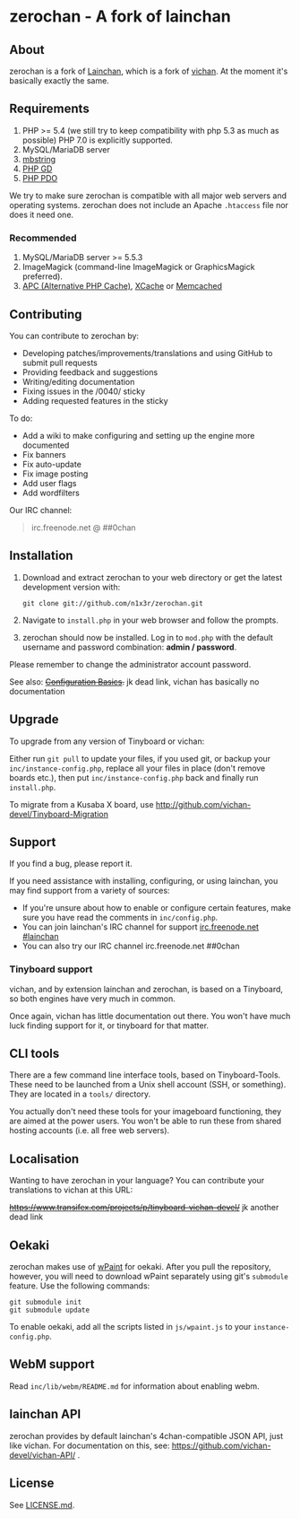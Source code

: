 zerochan - A fork of lainchan
========================================================

About
------------
zerochan is a fork of [Lainchan](https://github.com/lainchan/lainchan), which is a fork of [vichan](http://github.com/vichan-devel/vichan). At the moment it's basically exactly the same.

Requirements
------------
1.	PHP >= 5.4 (we still try to keep compatibility with php 5.3 as much as possible)
        PHP 7.0 is explicitly supported.
2.	MySQL/MariaDB server
3.	[mbstring](http://www.php.net/manual/en/mbstring.installation.php) 
4.	[PHP GD](http://www.php.net/manual/en/intro.image.php)
5.	[PHP PDO](http://www.php.net/manual/en/intro.pdo.php)

We try to make sure zerochan is compatible with all major web servers and
operating systems. zerochan does not include an Apache ```.htaccess``` file nor does
it need one.

### Recommended
1.	MySQL/MariaDB server >= 5.5.3
2.	ImageMagick (command-line ImageMagick or GraphicsMagick preferred).
3.	[APC (Alternative PHP Cache)](http://php.net/manual/en/book.apc.php),
	[XCache](http://xcache.lighttpd.net/) or
	[Memcached](http://www.php.net/manual/en/intro.memcached.php)

Contributing
------------
You can contribute to zerochan by:
*	Developing patches/improvements/translations and using GitHub to submit pull requests
*	Providing feedback and suggestions
*	Writing/editing documentation
*	Fixing issues in the /0040/ sticky
* 	Adding requested features in the sticky

To do:
*	Add a wiki to make configuring and setting up the engine more documented
*	Fix banners
*	Fix auto-update
*	Fix image posting
*	Add user flags
*	Add wordfilters

Our IRC channel:

> irc.freenode.net @ ##0chan

Installation
-------------
1.	Download and extract zerochan to your web directory or get the latest
	development version with:

        git clone git://github.com/n1x3r/zerochan.git
	
2.	Navigate to ```install.php``` in your web browser and follow the
	prompts.
3.	zerochan should now be installed. Log in to ```mod.php``` with the
	default username and password combination: **admin / password**.

Please remember to change the administrator account password.

See also: ~~[Configuration Basics](http://tinyboard.org/docs/?p=Config).~~ jk dead link, vichan has basically no documentation

Upgrade
-------
To upgrade from any version of Tinyboard or vichan:

Either run ```git pull``` to update your files, if you used git, or
backup your ```inc/instance-config.php```, replace all your files in place
(don't remove boards etc.), then put ```inc/instance-config.php``` back and
finally run ```install.php```.

To migrate from a Kusaba X board, use http://github.com/vichan-devel/Tinyboard-Migration

Support
--------
If you find a bug, please report it.

If you need assistance with installing, configuring, or using lainchan, you may
find support from a variety of sources:

*	If you're unsure about how to enable or configure certain features, make
	sure you have read the comments in ```inc/config.php```.
*	You can join lainchan's IRC channel for support
	[irc.freenode.net #lainchan](irc://irc.freenode.net/lainchan)
*	You can also try our IRC channel 
	irc.freenode.net ##0chan

### Tinyboard support
vichan, and by extension lainchan and zerochan, is based on a Tinyboard, so both engines have very much in common.

Once again, vichan has little documentation out there. You won't have much luck finding support for it, or tinyboard for that matter.

CLI tools
-----------------
There are a few command line interface tools, based on Tinyboard-Tools. These need
to be launched from a Unix shell account (SSH, or something). They are located in a ```tools/```
directory.

You actually don't need these tools for your imageboard functioning, they are aimed
at the power users. You won't be able to run these from shared hosting accounts
(i.e. all free web servers).

Localisation
------------
Wanting to have zerochan in your language? You can contribute your translations to vichan at this URL:

~~https://www.transifex.com/projects/p/tinyboard-vichan-devel/~~ jk another dead link

Oekaki
------
zerochan makes use of [wPaint](https://github.com/websanova/wPaint) for oekaki. After you pull the repository, however, you will need to download wPaint separately using git's `submodule` feature. Use the following commands:

```
git submodule init
git submodule update
```

To enable oekaki, add all the scripts listed in `js/wpaint.js` to your `instance-config.php`.

WebM support
------------
Read `inc/lib/webm/README.md` for information about enabling webm.

lainchan API
----------
zerochan provides by default lainchan's 4chan-compatible JSON API, just like vichan. For documentation on this, see:
https://github.com/vichan-devel/vichan-API/ .

License
--------
See [LICENSE.md](http://github.com/n1x3r/zerochan/blob/master/LICENSE.md).

